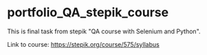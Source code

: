 # portfolio_QA_stepik_course

This is final task from stepik "QA course with Selenium and Python".

Link to course: https://stepik.org/course/575/syllabus